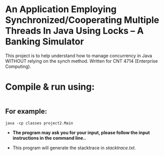 # An Application Employing Synchronized/Cooperating Multiple Threads In Java Using Locks – A Banking Simulator

This project is to help understand how to manage concurrency in Java WITHOUT relying on the synch method. Written for CNT 4714 (Enterprise Computing).

# Compile & run using:
```
```

## For example:
```javac *.java -d classes
java -cp classes project2.Main
```

- **The program may ask you for your input, please follow the input instructions in the command line..**

- This program will generate the stacktrace in *stacktrace.txt*.
